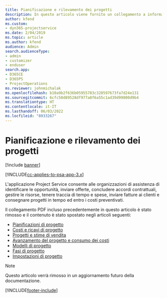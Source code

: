 ```yaml
---
title: Pianificazione e rilevamento dei progetti
description: In questo articolo viene fornito un collegamento a informazioni su pianificazione e rilevamento in Project Service Automation.
author: kfend
ms.custom:
- dyn365-projectservice
ms.date: 2/04/2019
ms.topic: article
ms.author: kfend
audience: Admin
search.audienceType:
- admin
- customizer
- enduser
search.app:
- D365CE
- D365PS
- ProjectOperations
ms.reviewer: johnmichalak
ms.openlocfilehash: b10a9b2f636b05955783c320597673fa7d24e131
ms.sourcegitcommit: 6cfc50d89528df977a8f6a55c1ad39d99800d9b4
ms.translationtype: HT
ms.contentlocale: it-IT
ms.lasthandoff: 06/03/2022
ms.locfileid: "8933267"
---
```

# <a name="project-planning-and-tracking"></a>Pianificazione e rilevamento dei progetti

[!include [banner](../../includes/psa-now-project-operations.md)]

[!INCLUDE[cc-applies-to-psa-app-3.x](../../includes/cc-applies-to-psa-app-3x.md)]

L'applicazione Project Service consente alle organizzazioni di assistenza di identificare le opportunità, inviare offerte, concludere accordi contrattuali, gestire le risorse, tenere traccia di tempo e spese, inviare fatture ai clienti e consegnare progetti in tempo ed entro i costi preventivati. 

Il collegamento PDF incluso precedentemente in questo articolo è stato rimosso e il contenuto è stato spostato negli articoli seguenti:

- [Pianificazioni di progetto](../project-creating.md)
- [Costi e ricavi di progetto](../project-estimating.md)
- [Progetti e stime di vendita](../project-leveraging.md)
- [Avanzamento del progetto e consumo dei costi](../project-tracking.md)
- [Modelli di progetto](../project-templates.md)
- [Fasi di progetto](../project-stages.md)
- [Impostazioni di progetto](../project-settings.md)

> [!NOTE]
> Questo articolo verrà rimosso in un aggiornamento futuro della documentazione. 


[!INCLUDE[footer-include](../../includes/footer-banner.md)]
